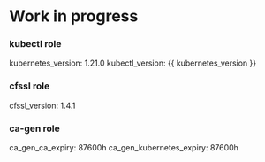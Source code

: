 # Work in progress
### kubectl role
kubernetes_version: 1.21.0
kubectl_version: {{ kubernetes_version }}
### cfssl role
cfssl_version: 1.4.1
### ca-gen role
ca_gen_ca_expiry: 87600h
ca_gen_kubernetes_expiry: 87600h